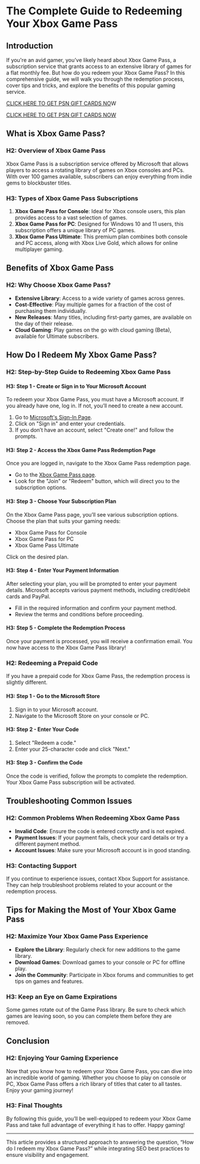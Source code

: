 # The Complete Guide to Redeeming Your Xbox Game Pass

## Introduction

If you're an avid gamer, you’ve likely heard about Xbox Game Pass, a subscription service that grants access to an extensive library of games for a flat monthly fee. But how do you redeem your Xbox Game Pass? In this comprehensive guide, we will walk you through the redemption process, cover tips and tricks, and explore the benefits of this popular gaming service. 


[CLICK HERE TO GET PSN GIFT CARDS NO](https://todaylink.site/freegiftcard/)W

[CLICK HERE TO GET PSN GIFT CARDS NOW](https://todaylink.site/freegiftcard/)


## What is Xbox Game Pass?

### H2: Overview of Xbox Game Pass

Xbox Game Pass is a subscription service offered by Microsoft that allows players to access a rotating library of games on Xbox consoles and PCs. With over 100 games available, subscribers can enjoy everything from indie gems to blockbuster titles. 

### H3: Types of Xbox Game Pass Subscriptions

1. **Xbox Game Pass for Console**: Ideal for Xbox console users, this plan provides access to a vast selection of games.
2. **Xbox Game Pass for PC**: Designed for Windows 10 and 11 users, this subscription offers a unique library of PC games.
3. **Xbox Game Pass Ultimate**: This premium plan combines both console and PC access, along with Xbox Live Gold, which allows for online multiplayer gaming.

## Benefits of Xbox Game Pass

### H2: Why Choose Xbox Game Pass?

- **Extensive Library**: Access to a wide variety of games across genres.
- **Cost-Effective**: Play multiple games for a fraction of the cost of purchasing them individually.
- **New Releases**: Many titles, including first-party games, are available on the day of their release.
- **Cloud Gaming**: Play games on the go with cloud gaming (Beta), available for Ultimate subscribers.

## How Do I Redeem My Xbox Game Pass?

### H2: Step-by-Step Guide to Redeeming Xbox Game Pass

#### H3: Step 1 - Create or Sign in to Your Microsoft Account

To redeem your Xbox Game Pass, you must have a Microsoft account. If you already have one, log in. If not, you’ll need to create a new account.

1. Go to [Microsoft's Sign-In Page](https://account.microsoft.com/).
2. Click on "Sign in" and enter your credentials.
3. If you don’t have an account, select "Create one!" and follow the prompts.

#### H3: Step 2 - Access the Xbox Game Pass Redemption Page

Once you are logged in, navigate to the Xbox Game Pass redemption page.

- Go to the [Xbox Game Pass page](https://www.xbox.com/en-US/xbox-game-pass).
- Look for the "Join" or "Redeem" button, which will direct you to the subscription options.

#### H3: Step 3 - Choose Your Subscription Plan

On the Xbox Game Pass page, you’ll see various subscription options. Choose the plan that suits your gaming needs:

- Xbox Game Pass for Console
- Xbox Game Pass for PC
- Xbox Game Pass Ultimate

Click on the desired plan.

#### H3: Step 4 - Enter Your Payment Information

After selecting your plan, you will be prompted to enter your payment details. Microsoft accepts various payment methods, including credit/debit cards and PayPal.

- Fill in the required information and confirm your payment method.
- Review the terms and conditions before proceeding.

#### H3: Step 5 - Complete the Redemption Process

Once your payment is processed, you will receive a confirmation email. You now have access to the Xbox Game Pass library!

### H2: Redeeming a Prepaid Code

If you have a prepaid code for Xbox Game Pass, the redemption process is slightly different.

#### H3: Step 1 - Go to the Microsoft Store

1. Sign in to your Microsoft account.
2. Navigate to the Microsoft Store on your console or PC.

#### H3: Step 2 - Enter Your Code

1. Select "Redeem a code."
2. Enter your 25-character code and click "Next."

#### H3: Step 3 - Confirm the Code

Once the code is verified, follow the prompts to complete the redemption. Your Xbox Game Pass subscription will be activated.

## Troubleshooting Common Issues

### H2: Common Problems When Redeeming Xbox Game Pass

- **Invalid Code**: Ensure the code is entered correctly and is not expired.
- **Payment Issues**: If your payment fails, check your card details or try a different payment method.
- **Account Issues**: Make sure your Microsoft account is in good standing.

### H3: Contacting Support

If you continue to experience issues, contact Xbox Support for assistance. They can help troubleshoot problems related to your account or the redemption process.

## Tips for Making the Most of Your Xbox Game Pass

### H2: Maximize Your Xbox Game Pass Experience

- **Explore the Library**: Regularly check for new additions to the game library.
- **Download Games**: Download games to your console or PC for offline play.
- **Join the Community**: Participate in Xbox forums and communities to get tips on games and features.

### H3: Keep an Eye on Game Expirations

Some games rotate out of the Game Pass library. Be sure to check which games are leaving soon, so you can complete them before they are removed.

## Conclusion

### H2: Enjoying Your Gaming Experience

Now that you know how to redeem your Xbox Game Pass, you can dive into an incredible world of gaming. Whether you choose to play on console or PC, Xbox Game Pass offers a rich library of titles that cater to all tastes. Enjoy your gaming journey!

### H3: Final Thoughts

By following this guide, you’ll be well-equipped to redeem your Xbox Game Pass and take full advantage of everything it has to offer. Happy gaming!

---

This article provides a structured approach to answering the question, “How do I redeem my Xbox Game Pass?” while integrating SEO best practices to ensure visibility and engagement.
